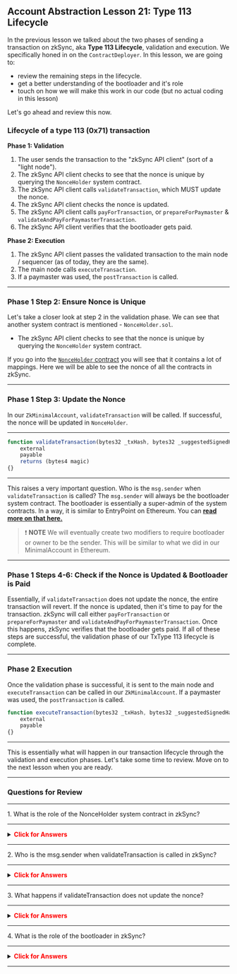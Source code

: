 ## Account Abstraction Lesson 21: Type 113 Lifecycle

In the previous lesson we talked about the two phases of sending a transaction on zkSync, aka **Type 113 Lifecycle**, validation and execution. We specifically honed in on the `ContractDeployer`. In this lesson, we are going to:

- review the remaining steps in the lifecycle.
- get a better understanding of the bootloader and it's role
- touch on how we will make this work in our code (but no actual coding in this lesson)

Let's go ahead and review this now.

### Lifecycle of a type 113 (0x71) transaction

**Phase 1: Validation**

1. The user sends the transaction to the "zkSync API client" (sort of a "light node").
2. The zkSync API client checks to see that the nonce is unique by querying the `NonceHolder` system contract.
3. The zkSync API client calls `validateTransaction`, which MUST update the nonce.
4. The zkSync API client checks the nonce is updated.
5. The zkSync API client calls `payForTransaction`, or `prepareForPaymaster` & `validateAndPayForPaymasterTransaction`.
6. The zkSync API client verifies that the bootloader gets paid.

**Phase 2: Execution**

1. The zkSync API client passes the validated transaction to the main node / sequencer (as of today, they are the same).
2. The main node calls `executeTransaction`.
3. If a paymaster was used, the `postTransaction` is called.

---

### Phase 1 Step 2: Ensure Nonce is Unique

Let's take a closer look at step 2 in the validation phase. We can see that another system contract is mentioned - `NonceHolder.sol`.

- The zkSync API client checks to see that the nonce is unique by querying the `NonceHolder` system contract.

If you go into the [`NonceHolder` contract](https://github.com/Cyfrin/foundry-era-contracts/blob/3f99de4a37b126c5cb0466067f37be0c932167b2/src/system-contracts/contracts/NonceHolder.sol) you will see that it contains a lot of mappings. Here we will be able to see the nonce of all the contracts in zkSync.

---

### Phase 1 Step 3: Update the Nonce

In our `ZkMinimalAccount`, `validateTransaction` will be called. If successful, the nonce will be updated in `NonceHolder`.

---

```js
function validateTransaction(bytes32 _txHash, bytes32 _suggestedSignedHash, Transaction memory _transaction)
    external
    payable
    returns (bytes4 magic)
{}
```

---

This raises a very important question. Who is the `msg.sender` when `validateTransaction` is called? The `msg.sender` will always be the bootloader system contract. The bootloader is essentially a super-admin of the system contracts. In a way, it is similar to EntryPoint on Ethereum. You can **[read more on that here.](https://docs.zksync.io/zk-stack/components/zksync-evm/bootloader)**

> ❗ **NOTE** We will eventually create two modifiers to require bootloader or owner to be the sender. This will be similar to what we did in our MinimalAccount in Ethereum.

---

### Phase 1 Steps 4-6: Check if the Nonce is Updated & Bootloader is Paid

Essentially, if `validateTransaction` does not update the nonce, the entire transaction will revert. If the nonce is updated, then it's time to pay for the transaction. zkSync will call either `payForTransaction` or `prepareForPaymaster` and `validateAndPayForPaymasterTransaction`. Once this happens, zkSync verifies that the bootloader gets paid. If all of these steps are successful, the validation phase of our TxType 113 lifecycle is complete.

---

### Phase 2 Execution

Once the validation phase is successful, it is sent to the main node and `executeTransaction` can be called in our `ZkMinimalAccount`. If a paymaster was used, the `postTransaction` is called.

```js
function executeTransaction(bytes32 _txHash, bytes32 _suggestedSignedHash, Transaction memory _transaction)
    external
    payable
{}
```

---

This is essentially what will happen in our transaction lifecycle through the validation and execution phases. Let's take some time to review. Move on to the next lesson when you are ready.

---

### Questions for Review

---

<summary>1. What is the role of the NonceHolder system contract in zkSync?</summary>

---

<details>

**<summary><span style="color:red">Click for Answers</span></summary>**

    It is responsible for managing nonces in zkSync. It ensures that each transaction has a unique nonce, which is crucial for transaction validation and preventing replay attacks.

</details>

---

<summary>2.  Who is the msg.sender when validateTransaction is called in zkSync?</summary>

---

<details>

**<summary><span style="color:red">Click for Answers</span></summary>**

    The msg.sender when validateTransaction is called in zkSync is always the bootloader system contract. The bootloader acts as a super-admin of the system contracts, similar to the EntryPoint on Ethereum.

</details>

---

<summary>3.  What happens if validateTransaction does not update the nonce?</summary>

---

<details>

**<summary><span style="color:red">Click for Answers</span></summary>**

    The entire transaction will revert.

</details>

---

<summary>4.  What is the role of the bootloader in zkSync?</summary>

---

<details>

**<summary><span style="color:red">Click for Answers</span></summary>**

    It is responsible for validating and executing transactions, ensuring that the nonce is updated, and verifying that the bootloader gets paid. It plays a crucial role in the transaction lifecycle.

</details>

---
